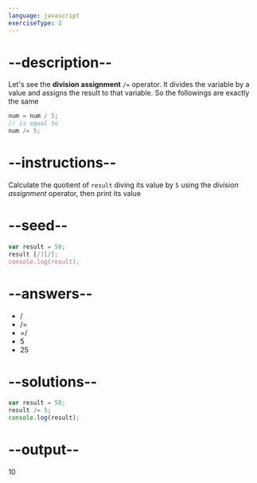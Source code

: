 ```yaml
---
language: javascript
exerciseType: 2
---
```


# --description--

Let's see the **division assignment** `/=` operator.
It divides the variable by a value and assigns the result to that variable.
So the followings are exactly the same
```javascript
num = num / 5;
// is equal to
num /= 5;
```

# --instructions--

Calculate the quotient of `result` diving its value by `5` using the *division assignment* operator, then print its value

# --seed--

```javascript
var result = 50;
result [/][/];
console.log(result);
```

# --answers--

- / 
- /= 
- =/ 
- 5
- 25

# --solutions--

```javascript
var result = 50;
result /= 5;
console.log(result);
```

# --output--

10
